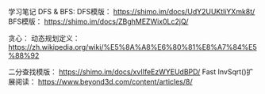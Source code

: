 学习笔记
DFS & BFS:
DFS模版： https://shimo.im/docs/UdY2UUKtliYXmk8t/
BFS模版： https://shimo.im/docs/ZBghMEZWix0Lc2jQ/

贪心：
动态规划定义：
https://zh.wikipedia.org/wiki/%E5%8A%A8%E6%80%81%E8%A7%84%E5%88%92

二分查找模版：
https://shimo.im/docs/xvIIfeEzWYEUdBPD/
Fast InvSqrt()扩展阅读： https://www.beyond3d.com/content/articles/8/
